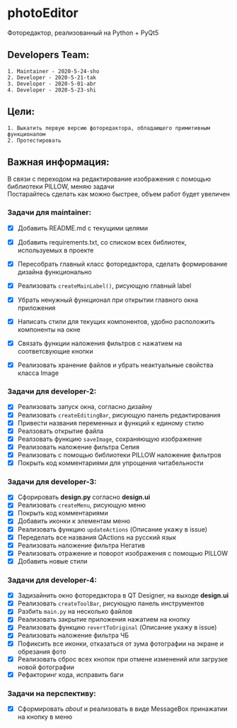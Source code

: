 # photoEditor

Фоторедактор, реализованный на Python + PyQt5

## Developers Team:
    1. Maintainer - 2020-5-24-sho
    2. Developer - 2020-5-21-tak
    3. Developer - 2020-5-01-abr
    4. Developer - 2020-5-23-shi

## Цели:
    1. Выкатить первую версию фоторедактора, обладающего примитивным функционалом
    2. Протестировать

## Важная информация:
В связи с переходом на редактирование изображения с помощью библиотеки PILLOW, меняю задачи  
Постарайтесь сделать как можно быстрее, объем работ будет увеличен

### Задачи для maintainer:
* [x] Добавить README.md с текущими целями
* [x] Добавить requirements.txt, со списком всех библиотек, используемых в проекте
* [x] Пересобрать главный класс фоторедактора, сделать формирование дизайна функционально
* [x] Реализовать ```createMainLabel()```, рисующую главный label
* [x] Убрать ненужный функционал при открытии главного окна приложения
* [x] Написать стили для текущих компонентов, удобно расположить компоненты на окне
* [x] Связать функции наложения фильтров с нажатием на соответсвующие кнопки
* [x] Реализовать хранение файлов и убрать неактуальные свойства класса Image


### Задачи для developer-2:
* [x] Реализовать запуск окна, согласно дизайну 
* [x] Реализовать ```createEditingBar```, рисующую панель редактирования
* [x] Привести названия переменных и функций к единому стилю 
* [x] Реалзовать открытие файла
* [x] Реалзовать функцию ```saveImage```, сохраняющую изображение
* [x] Реализовать наложение фильтра Сепия
* [x] Реализовать с помощью библиотеки PILLOW наложение фильтров
* [x] Покрыть код комментариями для упрощения читабельности

### Задачи для developer-3:
* [x] Сфорировать **design.py** согласно **design.ui**
* [x] Реализовать ```createMenu```, рисующую меню
* [x] Покрыть код комментариями  
* [x] Добавить иконки к элементам меню
* [x] Реализовать функцию ```updateActions``` (Описание укажу в issue)
* [x] Переделать все названия QActions на русский язык
* [x] Реализовать наложение фильтра Негатив
* [x] Реализовать отражение и поворот изображения с помощью PILLOW
* [x] Добавить новые стили

### Задачи для developer-4:
* [x] Задизайнить окно фоторедактора в QT Designer, на выходе **design.ui**
* [x] Реализовать ```createToolBar```, рисующую панель инструментов
* [x] Разбить ```main.py``` на несколько файлов
* [x] Реализовать закрытие приложения нажатием на кнопку
* [x] Реализовать функцию ```revertToOriginal``` (Описание укажу в issue)
* [x] Реализовать наложение фильтра ЧБ
* [x] Пофиксить все иконки, отказаться от зума фотографии на экране и обрезания фото
* [x] Реализовать сброс всех кнопок при отмене изменений или загрузке новой фотографии
* [x] Рефакторинг кода, исправить баги

### Задачи на перспективу:
* [x] Сформировать *about* и реализовать в виде MessageBox принажатии на кнопку в меню
